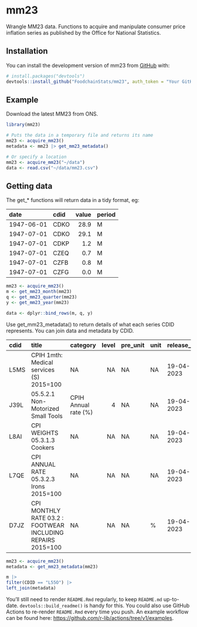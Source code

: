 
<!-- README.md is generated from README.Rmd. Please edit that file -->

# mm23

<!-- badges: start -->
<!-- badges: end -->

Wrangle MM23 data. Functions to acquire and manipulate consumer price
inflation series as published by the Office for National Statistics.

## Installation

You can install the development version of mm23 from
[GitHub](https://github.com/) with:

``` r
# install.packages("devtools")
devtools::install_github("FoodchainStats/mm23", auth_token = "Your GitHub PAT")
```

## Example

Download the latest MM23 from ONS.

``` r
library(mm23)

# Puts the data in a temporary file and returns its name
mm23 <- acquire_mm23()
metadata <- mm23 |> get_mm23_metadata()

# Or specify a location
mm23 <- acquire_mm23("~/data")
data <- read.csv("~/data/mm23.csv")
```

## Getting data

The get\_\* functions will return data in a tidy format, eg:

| date       | cdid | value | period |
|:-----------|:-----|------:|:-------|
| 1947-06-01 | CDKO |  28.9 | M      |
| 1947-07-01 | CDKO |  29.1 | M      |
| 1947-07-01 | CDKP |   1.2 | M      |
| 1947-07-01 | CZEQ |   0.7 | M      |
| 1947-07-01 | CZFB |   0.8 | M      |
| 1947-07-01 | CZFG |   0.0 | M      |

``` r
mm23 <- acquire_mm23()
m <- get_mm23_month(mm23)
q <- get_mm23_quarter(mm23)
y <- get_mm23_year(mm23)

data <- dplyr::bind_rows(m, q, y)
```

Use get_mm23_metadata() to return details of what each series CDID
represents. You can join data and metadata by CDID.

| cdid | title                                                       | category             | level | pre_unit | unit | release_date | next_release | important_notes |
|:-----|:------------------------------------------------------------|:---------------------|------:|:---------|:-----|:-------------|:-------------|:----------------|
| L5MS | CPIH 1mth: Medical services (S) 2015=100                    | NA                   |    NA | NA       | NA   | 19-04-2023   | 24 May 2023  | NA              |
| J39L | 05.5.2.1 Non-Motorized Small Tools                          | CPIH Annual rate (%) |     4 | NA       | NA   | 19-04-2023   | 24 May 2023  | NA              |
| L8AI | CPI WEIGHTS 05.3.1.3 Cookers                                | NA                   |    NA | NA       | NA   | 19-04-2023   | 24 May 2023  | NA              |
| L7QE | CPI ANNUAL RATE 05.3.2.3 Irons 2015=100                     | NA                   |    NA | NA       | NA   | 19-04-2023   | 24 May 2023  | NA              |
| D7JZ | CPI MONTHLY RATE 03.2 : FOOTWEAR INCLUDING REPAIRS 2015=100 | NA                   |    NA | NA       | %    | 19-04-2023   | 24 May 2023  | NA              |

``` r
mm23 <- acquire_mm23()
metadata <- get_mm23_metadata(mm23)

m |>
filter(CDID == "L55O") |>
left_join(metadata)
```

You’ll still need to render `README.Rmd` regularly, to keep `README.md`
up-to-date. `devtools::build_readme()` is handy for this. You could also
use GitHub Actions to re-render `README.Rmd` every time you push. An
example workflow can be found here:
<https://github.com/r-lib/actions/tree/v1/examples>.
